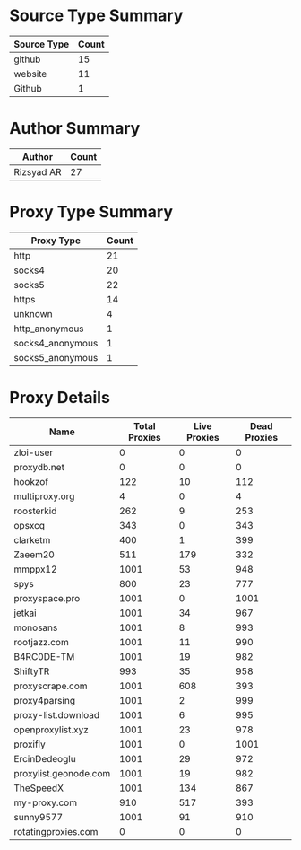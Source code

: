 # Source Type Summary

| Source Type | Count |
|-------------|-------|
| github | 15 |
| website | 11 |
| Github | 1 |


# Author Summary

| Author | Count |
|--------|-------|
| Rizsyad AR | 27 |


# Proxy Type Summary

| Proxy Type | Count |
|------------|-------|
| http | 21 |
| socks4 | 20 |
| socks5 | 22 |
| https | 14 |
| unknown | 4 |
| http_anonymous | 1 |
| socks4_anonymous | 1 |
| socks5_anonymous | 1 |


# Proxy Details

| Name | Total Proxies | Live Proxies | Dead Proxies |
|------|---------------|--------------|---------------|
| zloi-user | 0 | 0 | 0 |
| proxydb.net | 0 | 0 | 0 |
| hookzof | 122 | 10 | 112 |
| multiproxy.org | 4 | 0 | 4 |
| roosterkid | 262 | 9 | 253 |
| opsxcq | 343 | 0 | 343 |
| clarketm | 400 | 1 | 399 |
| Zaeem20 | 511 | 179 | 332 |
| mmppx12 | 1001 | 53 | 948 |
| spys | 800 | 23 | 777 |
| proxyspace.pro | 1001 | 0 | 1001 |
| jetkai | 1001 | 34 | 967 |
| monosans | 1001 | 8 | 993 |
| rootjazz.com | 1001 | 11 | 990 |
| B4RC0DE-TM | 1001 | 19 | 982 |
| ShiftyTR | 993 | 35 | 958 |
| proxyscrape.com | 1001 | 608 | 393 |
| proxy4parsing | 1001 | 2 | 999 |
| proxy-list.download | 1001 | 6 | 995 |
| openproxylist.xyz | 1001 | 23 | 978 |
| proxifly | 1001 | 0 | 1001 |
| ErcinDedeoglu | 1001 | 29 | 972 |
| proxylist.geonode.com | 1001 | 19 | 982 |
| TheSpeedX | 1001 | 134 | 867 |
| my-proxy.com | 910 | 517 | 393 |
| sunny9577 | 1001 | 91 | 910 |
| rotatingproxies.com | 0 | 0 | 0 |
